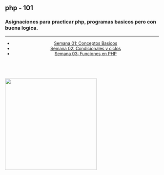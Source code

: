 ## php - 101
### Asignaciones para practicar php, programas basicos pero con buena logica.

<?php
    include_once("./php/plantilla_cabeza.php");
?>

<head><link rel="stylesheet" href="./Css/style.css"></head>
<hr>

<header>
    <nav>
        <ul>
            <li><a href="./SEMANA01/index.php">Semana 01: Conceptos Basicos</a></li>
            <li><a href="./SEMANA02/indexCondicionales.php">Semana 02: Condicionales y ciclos</a></li>
            <li><a href="./SEMANA03/indexCiclos.php">Semana 03: Funciones en PHP</a></li>
        </ul>
    </nav>
</header>

<br>

<img src="https://external-content.duckduckgo.com/iu/?u=http%3A%2F%2Flofrev.net%2Fwp-content%2Fphotos%2F2017%2F05%2Fphp_emblem.png&f=1&nofb=1&ipt=c207c53a0cbe99840fa296557705e1ddbed1615b57401f405adc57fa0e2f813b&ipo=images" width="300px" height="300px">

<?php
    include_once("./php/plantilla_pie.php");
?>
